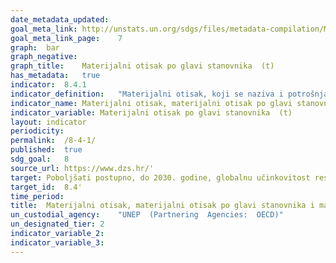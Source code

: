```yaml
---	
date_metadata_updated:	
goal_meta_link:	http://unstats.un.org/sdgs/files/metadata-compilation/Metadata-Goal-8.pdf'
goal_meta_link_page:	7
graph:	bar
graph_negative:	
graph_title:	Materijalni otisak po glavi stanovnika  (t)
has_metadata:	true
indicator:	8.4.1
indicator_definition:	"Materijalni otisak, koji se naziva i potrošnja sirovna (RMC), predstavlja globalnu potražnju za ekstrakcijom materijala (minerala, metalnih ruda, biomase, fosilnih energetskih materijala) izazvanu potrošnjom  dobara i usluga unutar geografskog referentnog područja. Podaci o materijalnim otiscima proizlaze iz računa materijalnih tokova, koji modeliraju tokove prirodnih resursa iz okoliša u gospodarstvo. Materijalni otisak po glavi stanovnika prema vrsti sirovine ( u tonama) izračunava se stavljanjem u odnos materijalnog otiska i godišnjeg prosjeka broja stanovnika. Izvor: Eurostat"
indicator_name:	Materijalni otisak, materijalni otisak po glavi stanovnika i materijalni otisak po BDP-u
indicator_variable:	Materijalni otisak po glavi stanovnika  (t)
layout:	indicator
periodicity:	
permalink:	/8-4-1/
published:	true  
sdg_goal:	8
source_url:	https://www.dzs.hr/'
target:	Poboljšati postupno, do 2030. godine, globalnu učinkovitost resursa u potrošnji i proizvodnji i nastojati razdvojiti gospodarski rast od degradacije okoliša, sukladno 10-godišnjem okviru programa održive potrošnje i proizvodnje, razvijene zemlje preuzimaju vodstvo
target_id:	8.4'
time_period:	
title:	Materijalni otisak, materijalni otisak po glavi stanovnika i materijalni otisak po BDP-u
un_custodial_agency:	"UNEP  (Partnering  Agencies:  OECD)"
un_designated_tier:	2
indicator_variable_2:	
indicator_variable_3:	
---	
```

